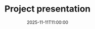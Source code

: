 ---
type: assignment
date: 2025-11-11T11:00:00
description: "Project presentation"
title: "Project presentation"
links:
hide_from_announcments: true
---